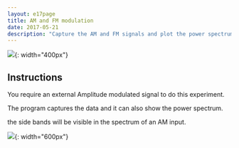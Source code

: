```yaml
---
layout: e17page
title: AM and FM modulation
date: 2017-05-21
description: "Capture the AM and FM signals and plot the power spectrum. study sidebands in the AM signal"
---
```


![](images/schematics/amfm.png){: width="400px"}

## Instructions

You require an external Amplitude modulated  signal to do this experiment.

The program captures the data and it can also show the power spectrum.

the side bands will be visible in the spectrum of an AM input.

![](images/photographs/acdc-separating.jpg){: width="600px"}


